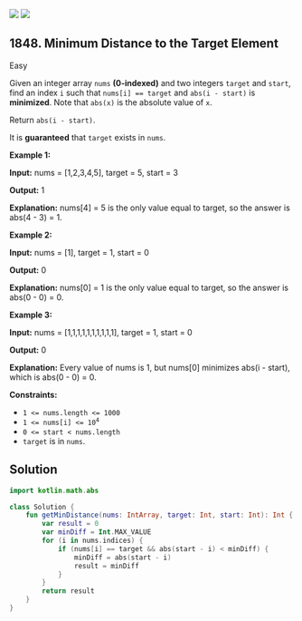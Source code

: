[![](https://img.shields.io/github/stars/javadev/LeetCode-in-Kotlin?label=Stars&style=flat-square)](https://github.com/javadev/LeetCode-in-Kotlin)
[![](https://img.shields.io/github/forks/javadev/LeetCode-in-Kotlin?label=Fork%20me%20on%20GitHub%20&style=flat-square)](https://github.com/javadev/LeetCode-in-Kotlin/fork)

## 1848\. Minimum Distance to the Target Element

Easy

Given an integer array `nums` **(0-indexed)** and two integers `target` and `start`, find an index `i` such that `nums[i] == target` and `abs(i - start)` is **minimized**. Note that `abs(x)` is the absolute value of `x`.

Return `abs(i - start)`.

It is **guaranteed** that `target` exists in `nums`.

**Example 1:**

**Input:** nums = [1,2,3,4,5], target = 5, start = 3

**Output:** 1

**Explanation:** nums[4] = 5 is the only value equal to target, so the answer is abs(4 - 3) = 1.

**Example 2:**

**Input:** nums = [1], target = 1, start = 0

**Output:** 0

**Explanation:** nums[0] = 1 is the only value equal to target, so the answer is abs(0 - 0) = 0.

**Example 3:**

**Input:** nums = [1,1,1,1,1,1,1,1,1,1], target = 1, start = 0

**Output:** 0

**Explanation:** Every value of nums is 1, but nums[0] minimizes abs(i - start), which is abs(0 - 0) = 0.

**Constraints:**

*   `1 <= nums.length <= 1000`
*   <code>1 <= nums[i] <= 10<sup>4</sup></code>
*   `0 <= start < nums.length`
*   `target` is in `nums`.

## Solution

```kotlin
import kotlin.math.abs

class Solution {
    fun getMinDistance(nums: IntArray, target: Int, start: Int): Int {
        var result = 0
        var minDiff = Int.MAX_VALUE
        for (i in nums.indices) {
            if (nums[i] == target && abs(start - i) < minDiff) {
                minDiff = abs(start - i)
                result = minDiff
            }
        }
        return result
    }
}
```